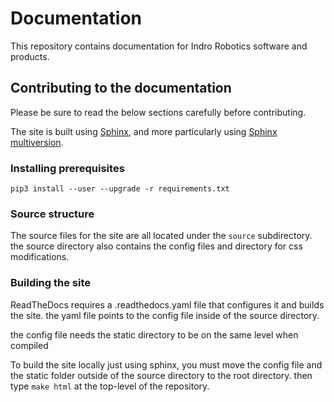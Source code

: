 # Documentation

This repository contains documentation for Indro Robotics software and products. 

## Contributing to the documentation

Please be sure to read the below sections carefully before contributing.

The site is built using [Sphinx](https://www.sphinx-doc.org/en/master/), and more particularly using [Sphinx multiversion](https://holzhaus.github.io/sphinx-multiversion/master/index.html).

### Installing prerequisites

```
pip3 install --user --upgrade -r requirements.txt
```

### Source structure

The source files for the site are all located under the `source` subdirectory.
the source directory also contains the config files and directory for css modifications.


### Building the site

ReadTheDocs requires a .readthedocs.yaml file that configures it and builds the site. the yaml file points to the config file inside of the source directory.

the config file needs the static directory to be on the same level when compiled

To build the site locally just using sphinx, you must move the config file and the static folder outside of the source directory to the root directory. then type `make html` at the top-level of the repository.



